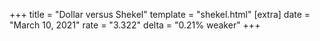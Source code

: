 +++
title = "Dollar versus Shekel"
template = "shekel.html"
[extra]
date = "March 10, 2021"
rate = "3.322"
delta = "0.21% weaker"
+++
